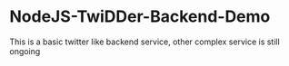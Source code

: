 # NodeJS-TwiDDer-Backend-Demo

This is a basic twitter like backend service, other complex service is still ongoing
